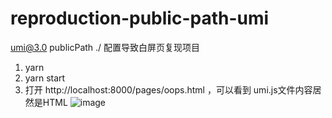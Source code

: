# reproduction-public-path-umi
umi@3.0 publicPath ./ 配置导致白屏页复现项目


1. yarn 
2. yarn start 
3. 打开 http://localhost:8000/pages/oops.html ，可以看到 umi.js文件内容居然是HTML
![image](https://user-images.githubusercontent.com/41284640/230381253-3d285813-9de6-4248-b6e9-25cbdfb7c402.png)

